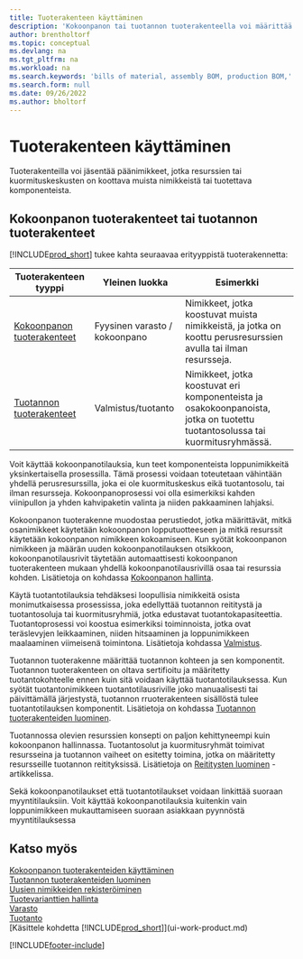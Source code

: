 ```yaml
---
title: Tuoterakenteen käyttäminen
description: 'Kokoonpanon tai tuotannon tuoterakenteella voi määrittää komponentit tai resurssit, joita tarvitaan kyseisen tuoterakenteen nimikkeen kokoamiseen.'
author: brentholtorf
ms.topic: conceptual
ms.devlang: na
ms.tgt_pltfrm: na
ms.workload: na
ms.search.keywords: 'bills of material, assembly BOM, production BOM,'
ms.search.form: null
ms.date: 09/26/2022
ms.author: bholtorf
---
```

# Tuoterakenteen käyttäminen

Tuoterakenteilla voi jäsentää päänimikkeet, jotka resurssien tai kuormituskeskusten on koottava muista nimikkeistä tai tuotettava komponenteista.

## Kokoonpanon tuoterakenteet tai tuotannon tuoterakenteet

[!INCLUDE[prod_short](includes/prod_short.md)] tukee kahta seuraavaa erityyppistä tuoterakennetta:

| Tuoterakenteen tyyppi | Yleinen luokka | Esimerkki |
| -------- | ---------------- | ------- |
| [Kokoonpanon tuoterakenteet](assembly-how-work-assembly-boms.md) | Fyysinen varasto / kokoonpano | Nimikkeet, jotka koostuvat muista nimikkeistä, ja jotka on koottu perusresurssien avulla tai ilman resursseja. |
| [Tuotannon tuoterakenteet](production-how-to-create-production-boms.md) | Valmistus/tuotanto | Nimikkeet, jotka koostuvat eri komponenteista ja osakokoonpanoista, jotka on tuotettu tuotantosolussa tai kuormitusryhmässä. |

Voit käyttää kokoonpanotilauksia, kun teet komponenteista loppunimikkeitä yksinkertaisella prosessilla. Tämä prosessi voidaan toteutetaan vähintään yhdellä perusresurssilla, joka ei ole kuormituskeskus eikä tuotantosolu, tai ilman resursseja. Kokoonpanoprosessi voi olla esimerkiksi kahden viinipullon ja yhden kahvipaketin valinta ja niiden pakkaaminen lahjaksi.  

Kokoonpanon tuoterakenne muodostaa perustiedot, jotka määrittävät, mitkä osanimikkeet käytetään kokoonpanon lopputuotteeseen ja mitkä resurssit käytetään kokoonpanon nimikkeen kokoamiseen. Kun syötät kokoonpanon nimikkeen ja määrän uuden kokoonpanotilauksen otsikkoon, kokoonpanotilausrivit täytetään automaattisesti kokoonpanon tuoterakenteen mukaan yhdellä kokoonpanotilausrivillä osaa tai resurssia kohden. Lisätietoja on kohdassa [Kokoonpanon hallinta](assembly-assemble-items.md).

Käytä tuotantotilauksia tehdäksesi loopullisia nimikkeitä osista monimutkaisessa prosessissa, joka edellyttää tuotannon reititystä ja tuotantosoluja tai kuormitusryhmiä, jotka edustavat tuotantokapasiteettia. Tuotantoprosessi voi koostua esimerkiksi toiminnoista, jotka ovat teräslevyjen leikkaaminen, niiden hitsaaminen ja loppunimikkeen maalaaminen viimeisenä toimintona. Lisätietoja kohdassa [Valmistus](production-manage-manufacturing.md).

Tuotannon tuoterakenne määrittää tuotannon kohteen ja sen komponentit. Tuotannon tuoterakenteen on oltava sertifioitu ja määritetty tuotantokohteelle ennen kuin sitä voidaan käyttää tuotantotilauksessa. Kun syötät tuotantonimikkeen tuotantotilausriville joko manuaalisesti tai päivittämällä järjestystä, tuotannon rruoterakenteen sisällöstä tulee tuotantotilauksen komponentit. Lisätietoja on kohdassa [Tuotannon tuoterakenteiden luominen](production-how-to-create-production-boms.md).

Tuotannossa olevien resurssien konsepti on paljon kehittyneempi kuin kokoonpanon hallinnassa. Tuotantosolut ja kuormitusryhmät toimivat resursseina ja tuotannon vaiheet on esitetty toimina, jotka on määritetty resursseille tuotannon reitityksissä. Lisätietoja on [Reititysten luominen](production-how-to-create-routings.md) -artikkelissa.

Sekä kokoonpanotilaukset että tuotantotilaukset voidaan linkittää suoraan myyntitilauksiin. Voit käyttää kokoonpanotilauksia kuitenkin vain loppunimikkeen mukauttamiseen suoraan asiakkaan pyynnöstä myyntitilauksessa

## Katso myös

[Kokoonpanon tuoterakenteiden käyttäminen](assembly-how-work-assembly-boms.md)  
[Tuotannon tuoterakenteiden luominen](production-how-to-create-production-boms.md)  
[Uusien nimikkeiden rekisteröiminen](inventory-how-register-new-items.md)  
[Tuotevarianttien hallinta](inventory-item-variants.md)  
[Varasto](inventory-manage-inventory.md)  
[Tuotanto](production-manage-manufacturing.md)  
[Käsittele kohdetta [!INCLUDE[prod_short](includes/prod_short.md)]](ui-work-product.md)  

[!INCLUDE[footer-include](includes/footer-banner.md)]
